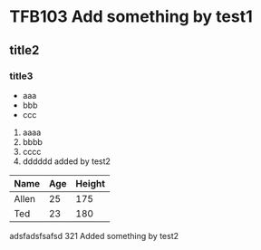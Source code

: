 # TFB103 Add something by test1
## title2
### title3
- aaa
- bbb
- ccc

1. aaaa
2. bbbb
3. cccc
4. dddddd added by test2



Name|Age|Height
----|---|------
Allen|25|175
Ted|23|180

adsfadsfsafsd
321 Added something by test2
